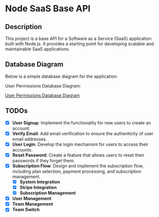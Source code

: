 # Node SaaS Base API

## Description
This project is a base API for a Software as a Service (SaaS) application built with Node.js. It provides a starting point for developing scalable and maintainable SaaS applications.

## Database Diagram
Below is a simple database diagram for the application:

User Permissions Database Diagram:

[User Permissions Database Diagram](https://drawsql.app/teams/arthur-cabrals-team/diagrams/user-permissions)

## TODOs
- [x] **User Signup**: Implement the functionality for new users to create an account.
- [x] **Verify Email**: Add email verification to ensure the authenticity of user email addresses.
- [x] **User Login**: Develop the login mechanism for users to access their accounts.
- [x] **Reset Password**: Create a feature that allows users to reset their passwords if they forget them.
- [x] **Subscription Flow**: Design and implement the subscription flow, including plan selection, payment processing, and subscription management.
    - [x] **System Integration**
    - [x] **Stripe Integration**
    - [x] **Subscription Management**
- [x] **User Management**
- [x] **Team Management**
- [x] **Team Switch**
